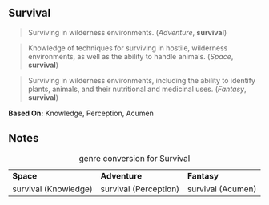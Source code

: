 Survival
--------

> Surviving in wilderness environments. (_Adventure_, __survival__)

> Knowledge of techniques for surviving in hostile, wilderness environments, as well as the ability to handle animals. (_Space_, __survival__)

> Surviving in wilderness environments, including the ability to identify plants, animals, and their nutritional and medicinal uses. (_Fantasy_, __survival__)

__Based On:__ <span title='Space'>Knowledge</span>, <span title='Adventure'>Perception</span>, <span title='Fantasy'>Acumen</span>

Notes
-----

<table>
<caption>genre conversion for Survival</caption>
<tr><td><strong>Space</strong></td><td><strong>Adventure</strong></td><td><strong>Fantasy</strong></td></tr>
<tr><td>survival (Knowledge)</td><td>survival (Perception)</td><td>survival (Acumen)</td></tr>
</table>
